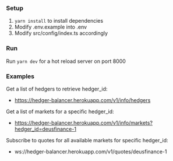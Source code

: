 ### Setup

1. `yarn install` to install dependencies
2. Modify .env.example into .env
3. Modify src/config/index.ts accordingly

### Run

Run `yarn dev` for a hot reload server on port 8000

### Examples

Get a list of hedgers to retrieve hedger_id:
+ https://hedger-balancer.herokuapp.com/v1/info/hedgers

Get a list of markets for a specific hedger_id:
+ https://hedger-balancer.herokuapp.com/v1/info/markets?hedger_id=deusfinance-1

Subscribe to quotes for all available markets for specific hedger_id:
+ ws://hedger-balancer.herokuapp.com/v1/quotes/deusfinance-1
